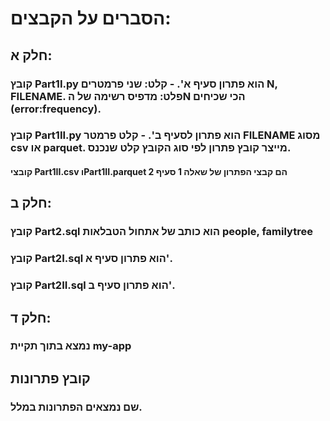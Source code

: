 # **הסברים על הקבצים:**  
## חלק א:  
### קובץ Part1I.py הוא פתרון סעיף א'. - קלט: שני פרמטרים N, FILENAME. פלט: מדפיס רשימה של הN הכי שכיחים (error:frequency).
### קובץ Part1II.py הוא פתרון לסעיף ב'.  - קלט פרמטר FILENAME מסוג csv או parquet. מייצר קובץ פתרון לפי סוג הקובץ קלט שנכנס.
#### קובצי Part1II.csv וPart1II.parquet הם קבצי הפתרון של שאלה 1 סעיף 2
## חלק ב:  
### קובץ Part2.sql הוא כותב של אתחול הטבלאות  people, familytree
### קובץ Part2I.sql הוא פתרון סעיף א'.  
### קובץ Part2II.sql הוא פתרון סעיף ב'.  
## חלק ד:
### נמצא בתוך תקיית my-app
## קובץ פתרונות
### שם נמצאים הפתרונות במלל.
